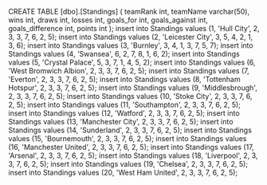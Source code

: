 CREATE TABLE [dbo].[Standings]
(
	teamRank			int,
	teamName			varchar(50),
	wins				int,
	draws				int,
	losses				int,
	goals_for			int,
	goals_against		int,
	goals_difference	int,
	points				int
);
insert into Standings values (1, 'Hull City', 2, 3, 3, 7, 6, 2, 5);
insert into Standings values (2, 'Leicester City', 3, 5, 4, 2, 1, 3, 6);
insert into Standings values (3, 'Burnley', 3, 4, 1, 3, 7, 5, 7);
insert into Standings values (4, 'Swansea', 6, 2, 7, 8, 1, 6, 2);
insert into Standings values (5, 'Crystal Palace', 5, 3, 7, 1, 4, 5, 2);
insert into Standings values (6, 'West Bromwich Albion', 2, 3, 3, 7, 6, 2, 5);
insert into Standings values (7, 'Everton', 2, 3, 3, 7, 6, 2, 5);
insert into Standings values (8, 'Tottenham Hotspur', 2, 3, 3, 7, 6, 2, 5);
insert into Standings values (9, 'Middlesbrough', 2, 3, 3, 7, 6, 2, 5);
insert into Standings values (10, 'Stoke City', 2, 3, 3, 7, 6, 2, 5);
insert into Standings values (11, 'Southampton', 2, 3, 3, 7, 6, 2, 5);
insert into Standings values (12, 'Watford', 2, 3, 3, 7, 6, 2, 5);
insert into Standings values (13, 'Manchester City', 2, 3, 3, 7, 6, 2, 5);
insert into Standings values (14, 'Sunderland', 2, 3, 3, 7, 6, 2, 5);
insert into Standings values (15, 'Bournemouth', 2, 3, 3, 7, 6, 2, 5);
insert into Standings values (16, 'Manchester United', 2, 3, 3, 7, 6, 2, 5);
insert into Standings values (17, 'Arsenal', 2, 3, 3, 7, 6, 2, 5);
insert into Standings values (18, 'Liverpool', 2, 3, 3, 7, 6, 2, 5);
insert into Standings values (19, 'Chelsea', 2, 3, 3, 7, 6, 2, 5);
insert into Standings values (20, 'West Ham United', 2, 3, 3, 7, 6, 2, 5);
